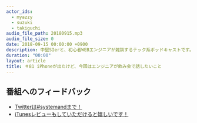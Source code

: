 ```yaml
---
actor_ids:
  - myazzy
  - suzuki
  - takiguchi
audio_file_path: 20180915.mp3
audio_file_size: 0
date: 2018-09-15 00:00:00 +0900
description: 中堅SIerと、初心者WEBエンジニアが雑談するテック系ポッドキャストです。
duration: "00:00"
layout: article
title: ＃81 iPhoneが出たけど、今回はエンジニアが飲み会で話したいこと
---
```

## 番組へのフィードバック
* [Twitterは#systemandまで！](https://twitter.com/search?q=%23systemand)
* [iTunesレビューもしていただけると嬉しいです！](https://itunes.apple.com/jp/podcast/systemand-online/id1205168408?mt=2)

